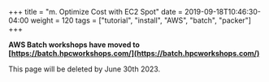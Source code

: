 +++
title = "m. Optimize Cost with EC2 Spot"
date = 2019-09-18T10:46:30-04:00
weight = 120
tags = ["tutorial", "install", "AWS", "batch", "packer"]
+++

**AWS Batch workshops have moved to [https://batch.hpcworkshops.com/](https://batch.hpcworkshops.com/)**

This page will be deleted by June 30th 2023.
